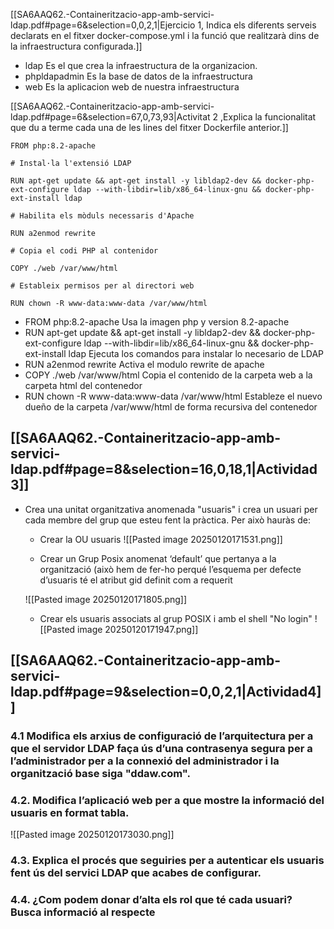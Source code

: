 [[SA6AAQ62.-Containeritzacio-app-amb-servici-ldap.pdf#page=6&selection=0,0,2,1|Ejercicio 1, Indica els diferents serveis declarats en el fitxer docker-compose.yml i la funció que realitzarà dins de la infraestructura configurada.]]

- ldap
Es el que crea la infraestructura de la organizacion.
- phpldapadmin
Es la base de datos de la infraestructura
- web
Es la aplicacion web de nuestra infraestructura


[[SA6AAQ62.-Containeritzacio-app-amb-servici-ldap.pdf#page=6&selection=67,0,73,93|Activitat 2 ,Explica la funcionalitat que du a terme cada una de les lines del fitxer Dockerfile anterior.]]

```
FROM php:8.2-apache

# Instal·la l'extensió LDAP

RUN apt-get update && apt-get install -y libldap2-dev && docker-php-ext-configure ldap --with-libdir=lib/x86_64-linux-gnu && docker-php-ext-install ldap

# Habilita els mòduls necessaris d'Apache

RUN a2enmod rewrite

# Copia el codi PHP al contenidor

COPY ./web /var/www/html

# Estableix permisos per al directori web

RUN chown -R www-data:www-data /var/www/html
```

- FROM php:8.2-apache
Usa la imagen php y version 8.2-apache
- RUN apt-get update && apt-get install -y libldap2-dev && docker-php-ext-configure ldap --with-libdir=lib/x86_64-linux-gnu && docker-php-ext-install ldap
Ejecuta los comandos para instalar lo necesario de LDAP
- RUN a2enmod rewrite
Activa el modulo rewrite de apache
- COPY ./web /var/www/html
Copia el contenido de la carpeta web a la carpeta html del contenedor
- RUN chown -R www-data:www-data /var/www/html
Estableze el nuevo dueño de la carpeta /var/www/html de forma recursiva del contenedor

## [[SA6AAQ62.-Containeritzacio-app-amb-servici-ldap.pdf#page=8&selection=16,0,18,1|Actividad 3]]
- Crea una unitat organitzativa anomenada "usuaris" i crea un usuari per cada membre del grup que esteu fent la pràctica. Per això hauràs de: 
	- Crear la OU usuaris 
	![[Pasted image 20250120171531.png]]
	
	-  Crear un Grup Posix anomenat ‘default’ que pertanya a la organització (això hem de fer-ho perqué l’esquema per defecte d’usuaris té el atribut gid definit com a requerit 
	
	![[Pasted image 20250120171805.png]]
	- Crear els usuaris associats al grup POSIX i amb el shell "No login"
	![[Pasted image 20250120171947.png]]

## [[SA6AAQ62.-Containeritzacio-app-amb-servici-ldap.pdf#page=9&selection=0,0,2,1|Actividad4]]
### 4.1 Modifica els arxius de configuració de l’arquitectura per a que el servidor LDAP faça ús d’una contrasenya segura per a l’administrador per a la connexió del administrador i la organització base siga "ddaw.com".

### 4.2. Modifica l’aplicació web per a que mostre la informació del usuaris en format tabla.
![[Pasted image 20250120173030.png]]
### 4.3. Explica el procés que seguiries per a autenticar els usuaris fent ús del servici LDAP que acabes de configurar.
### 4.4. ¿Com podem donar d’alta els rol que té cada usuari? Busca informació al respecte
